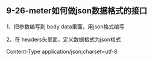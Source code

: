 ## 9-26-meter如何做json数据格式的接口

1、把参数编写到 body data里面，用json格式编写

2、在 headers头里面，定义数据格式为json格式

Content-Type application/json;charset=utf-8
